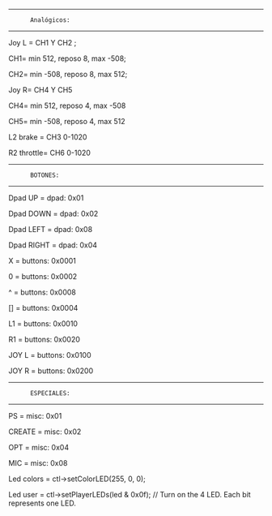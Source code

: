 **************************************
          Analógicos:
**************************************
Joy L = CH1 Y CH2 ;

CH1= min 512, reposo 8, max -508;

CH2= min -508, reposo 8, max 512;

Joy R= CH4 Y CH5

CH4= min 512,  reposo 4, max -508

CH5= min -508, reposo 4, max 512

L2 brake =   CH3  0-1020

R2 throttle= CH6  0-1020

**************************************
          BOTONES:
**************************************
Dpad UP =    dpad: 0x01

Dpad DOWN =  dpad: 0x02

Dpad LEFT =  dpad: 0x08

Dpad RIGHT = dpad: 0x04

X  = buttons: 0x0001

0  = buttons: 0x0002

^  = buttons: 0x0008

[] = buttons: 0x0004

L1 =    buttons: 0x0010 

R1 =    buttons: 0x0020

JOY L = buttons: 0x0100 

JOY R = buttons: 0x0200

**************************************
          ESPECIALES:
**************************************
PS =     misc: 0x01

CREATE = misc: 0x02

OPT =    misc: 0x04

MIC =    misc: 0x08



Led colors = ctl->setColorLED(255, 0, 0);

Led user = ctl->setPlayerLEDs(led & 0x0f); // Turn on the 4 LED. Each bit represents one LED.
